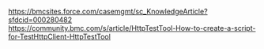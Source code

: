 https://bmcsites.force.com/casemgmt/sc_KnowledgeArticle?sfdcid=000280482
<br>
https://community.bmc.com/s/article/HttpTestTool-How-to-create-a-script-for-TestHttpClient-HttpTestTool
